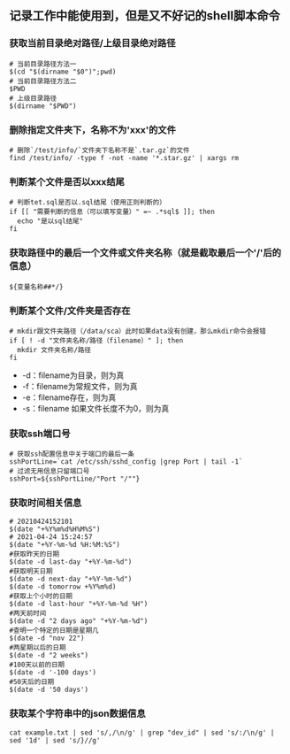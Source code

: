 ## 记录工作中能使用到，但是又不好记的shell脚本命令

### 获取当前目录绝对路径/上级目录绝对路径
```shell
# 当前目录路径方法一
$(cd "$(dirname "$0")";pwd)
# 当前目录路径方法二
$PWD
# 上级目录路径
$(dirname "$PWD")
```

### 删除指定文件夹下，名称不为'xxx'的文件
```shell
# 删除`/test/info/`文件夹下名称不是`.tar.gz`的文件
find /test/info/ -type f -not -name '*.star.gz' | xargs rm
```

### 判断某个文件是否以xxx结尾
```shell
# 判断tet.sql是否以.sql结尾（使用正则判断的）
if [[ "需要判断的信息（可以填写变量）" =~ .*sql$ ]]; then
  echo "是以sql结尾"
fi
```

### 获取路径中的最后一个文件或文件夹名称（就是截取最后一个'/'后的信息）
```shell
${变量名称##*/}
```

### 判断某个文件/文件夹是否存在
```shell
# mkdir跟文件夹路径（/data/sca）此时如果data没有创建，那么mkdir命令会报错
if [ ! -d "文件夹名称/路径（filename）" ]; then
  mkdir 文件夹名称/路径
fi
```
* -d：filename为目录，则为真
* -f：filename为常规文件，则为真
* -e：filename存在，则为真
* -s：filename 如果文件长度不为0，则为真

### 获取ssh端口号
```shell
# 获取ssh配置信息中关于端口的最后一条
sshPortLine=`cat /etc/ssh/sshd_config |grep Port | tail -1`
# 过滤无用信息只留端口号
sshPort=${sshPortLine/"Port "/""}
```

### 获取时间相关信息
```shell
# 20210424152101
$(date "+%Y%m%d%H%M%S")
# 2021-04-24 15:24:57
$(date "+%Y-%m-%d %H:%M:%S")
#获取昨天的日期
$(date -d last-day "+%Y-%m-%d")
#获取明天日期 
$(date -d next-day "+%Y-%m-%d")
$(date -d tomorrow +%Y%m%d)
#获取上个小时的日期
$(date -d last-hour "+%Y-%m-%d %H")
#两天前时间
$(date -d "2 days ago" "+%Y-%m-%d")
#查明一个特定的日期是星期几
$(date -d "nov 22")
#两星期以后的日期
$(date -d "2 weeks")
#100天以前的日期
$(date -d '-100 days') 
#50天后的日期
$(date -d '50 days')
```

### 获取某个字符串中的json数据信息
```shell
cat example.txt | sed 's/,/\n/g' | grep "dev_id" | sed 's/:/\n/g' | sed '1d' | sed 's/}//g'
```